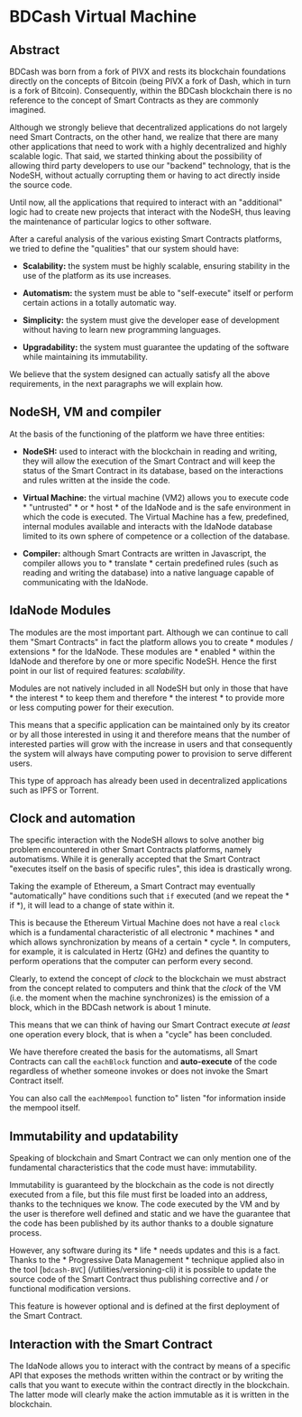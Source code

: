 # BDCash Virtual Machine

## Abstract

BDCash was born from a fork of PIVX and rests its blockchain foundations directly on the concepts of Bitcoin (being PIVX a fork of Dash, which in turn is a fork of Bitcoin). Consequently, within the BDCash blockchain there is no reference to the concept of Smart Contracts as they are commonly imagined.

Although we strongly believe that decentralized applications do not largely need Smart Contracts, on the other hand, we realize that there are many other applications that need to work with a highly decentralized and highly scalable logic. That said, we started thinking about the possibility of allowing third party developers to use our "backend" technology, that is the NodeSH, without actually corrupting them or having to act directly inside the source code.

Until now, all the applications that required to interact with an "additional" logic had to create new projects that interact with the NodeSH, thus leaving the maintenance of particular logics to other software.

After a careful analysis of the various existing Smart Contracts platforms, we tried to define the "qualities" that our system should have:
- **Scalability:** the system must be highly scalable, ensuring stability in the use of the platform as its use increases.

- **Automatism:** the system must be able to "self-execute" itself or perform certain actions in a totally automatic way.

- **Simplicity:** the system must give the developer ease of development without having to learn new programming languages.

- **Upgradability:** the system must guarantee the updating of the software while maintaining its immutability.

We believe that the system designed can actually satisfy all the above requirements, in the next paragraphs we will explain how.

## NodeSH, VM and compiler

At the basis of the functioning of the platform we have three entities:

- **NodeSH:** used to interact with the blockchain in reading and writing, they will allow the execution of the Smart Contract and will keep the status of the Smart Contract in its database, based on the interactions and rules written at the inside the code.

- **Virtual Machine:** the virtual machine (VM2) allows you to execute code * "untrusted" * or * host * of the IdaNode and is the safe environment in which the code is executed. The Virtual Machine has a few, predefined, internal modules available and interacts with the IdaNode database limited to its own sphere of competence or a collection of the database.

- **Compiler:** although Smart Contracts are written in Javascript, the compiler allows you to * translate * certain predefined rules (such as reading and writing the database) into a native language capable of communicating with the IdaNode.

## IdaNode Modules

The modules are the most important part. Although we can continue to call them "Smart Contracts" in fact the platform allows you to create * modules / extensions * for the IdaNode. These modules are * enabled * within the IdaNode and therefore by one or more specific NodeSH. Hence the first point in our list of required features: *scalability*.

Modules are not natively included in all NodeSH but only in those that have * the interest * to keep them and therefore * the interest * to provide more or less computing power for their execution.

This means that a specific application can be maintained only by its creator or by all those interested in using it and therefore means that the number of interested parties will grow with the increase in users and that consequently the system will always have computing power to provision to serve different users.

This type of approach has already been used in decentralized applications such as IPFS or Torrent.

## Clock and automation

The specific interaction with the NodeSH allows to solve another big problem encountered in other Smart Contracts platforms, namely automatisms. While it is generally accepted that the Smart Contract "executes itself on the basis of specific rules", this idea is drastically wrong.

Taking the example of Ethereum, a Smart Contract may eventually "automatically" have conditions such that `if` executed (and we repeat the * if *), it will lead to a change of state within it.

This is because the Ethereum Virtual Machine does not have a real `clock` which is a fundamental characteristic of all electronic * machines * and which allows synchronization by means of a certain * cycle *. In computers, for example, it is calculated in Hertz (GHz) and defines the quantity to perform operations that the computer can perform every second.

Clearly, to extend the concept of *clock* to the blockchain we must abstract from the concept related to computers and think that the *clock* of the VM (i.e. the moment when the machine synchronizes) is the emission of a block, which in the BDCash network is about 1 minute.

This means that we can think of having our Smart Contract execute *at least* one operation every block, that is when a "cycle" has been concluded.

We have therefore created the basis for the automatisms, all Smart Contracts can call the `eachBlock` function and **auto-execute** of the code regardless of whether someone invokes or does not invoke the Smart Contract itself.

You can also call the `eachMempool` function to" listen "for information inside the mempool itself.

## Immutability and updatability

Speaking of blockchain and Smart Contract we can only mention one of the fundamental characteristics that the code must have: immutability.

Immutability is guaranteed by the blockchain as the code is not directly executed from a file, but this file must first be loaded into an address, thanks to the techniques we know. The code executed by the VM and by the user is therefore well defined and static and we have the guarantee that the code has been published by its author thanks to a double signature process.

However, any software during its * life * needs updates and this is a fact. Thanks to the * Progressive Data Management * technique applied also in the tool [`bdcash-BVC`] (/utilities/versioning-cli) it is possible to update the source code of the Smart Contract thus publishing corrective and / or functional modification versions.

This feature is however optional and is defined at the first deployment of the Smart Contract.

## Interaction with the Smart Contract

The IdaNode allows you to interact with the contract by means of a specific API that exposes the methods written within the contract or by writing the calls that you want to execute within the contract directly in the blockchain. The latter mode will clearly make the action immutable as it is written in the blockchain.